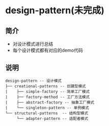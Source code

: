 # design-pattern(未完成)

## 简介
* 对设计模式进行总结
* 每个设计模式都有对应的demo代码

## 说明

```
design-pattern -- 设计模式
├── creational-patterns -- 创建型模式
|    ├── simple-factory -- 简单工厂模式
|    ├── factory-method -- 工厂方法模式
|    ├── abstract-factory -- 抽象工厂模式
|    └── singleton-pattern -- 单例模式
└── structural-patterns  -- 结构型模式
     └── adapter-pattern -- 适配者模式
```